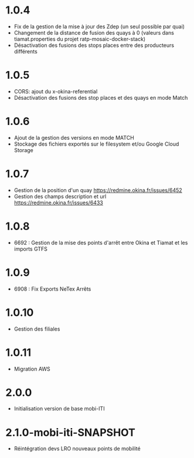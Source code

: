 # 1.0.4
- Fix de la gestion de la mise à jour des Zdep (un seul possible par quai)
- Changement de la distance de fusion des quays à 0 (valeurs dans tiamat.properties du projet ratp-mosaic-docker-stack)
- Désactivation des fusions des stops places entre des producteurs différents

# 1.0.5
- CORS: ajout du x-okina-referential
- Désactivation des fusions des stop places et des quays en mode Match

# 1.0.6
- Ajout de la gestion des versions en mode MATCH
- Stockage des fichiers exportés sur le filesystem et/ou Google Cloud Storage

# 1.0.7
- Gestion de la position d'un quay https://redmine.okina.fr/issues/6452
- Gestion des champs description et url https://redmine.okina.fr/issues/6433

# 1.0.8
- 6692 : Gestion de la mise des points d'arrêt entre Okina et Tiamat et les imports GTFS

# 1.0.9
- 6908 : Fix Exports NeTex Arrêts

# 1.0.10
- Gestion des filiales

# 1.0.11
- Migration AWS


# 2.0.0
- Initialisation version de base mobi-ITI

# 2.1.0-mobi-iti-SNAPSHOT
- Réintégration devs LRO nouveaux points de mobilité
